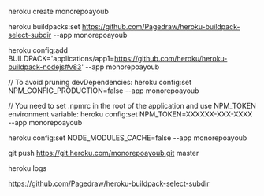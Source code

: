 heroku create monorepoayoub

heroku buildpacks:set https://github.com/Pagedraw/heroku-buildpack-select-subdir --app monorepoayoub

heroku config:add BUILDPACK='applications/app1=https://github.com/heroku/heroku-buildpack-nodejs#v83' --app monorepoayoub

// To avoid pruning devDependencies:
heroku config:set NPM_CONFIG_PRODUCTION=false --app monorepoayoub

// You need to set .npmrc in the root of the application and use NPM_TOKEN environment variable:
heroku config:set NPM_TOKEN=XXXXXX-XXX-XXXX --app monorepoayoub

heroku config:set NODE_MODULES_CACHE=false --app monorepoayoub

git push https://git.heroku.com/monorepoayoub.git master

heroku logs

https://github.com/Pagedraw/heroku-buildpack-select-subdir
